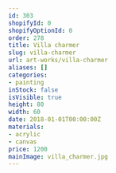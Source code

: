 ```yaml
---
id: 303
shopifyId: 0
shopifyOptionId: 0
order: 278
title: Villa charmer
slug: villa-charmer
url: art-works/villa-charmer
aliases: []
categories:
- painting
inStock: false
isVisible: true
height: 80
width: 60
date: 2018-01-01T00:00:00Z
materials:
- acrylic
- canvas
price: 1200
mainImage: villa_charmer.jpg
---
```

